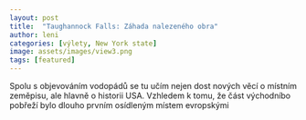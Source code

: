```yaml
---
layout: post
title:  "Taughannock Falls: Záhada nalezeného obra"
author: leni
categories: [výlety, New York state]
image: assets/images/view3.png
tags: [featured]
---
```


Spolu s objevováním vodopádů se tu učím nejen dost nových věcí o místním zeměpisu, ale hlavně o historii USA. Vzhledem k tomu, že část východníbo pobřeží bylo dlouho prvním osídleným místem evropskými 
